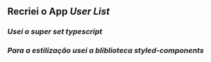 
## Recriei o App <em>User List ##
### Usei o super set typescript ###
### Para a estilização usei a bliblioteca _styled-components_ ###

